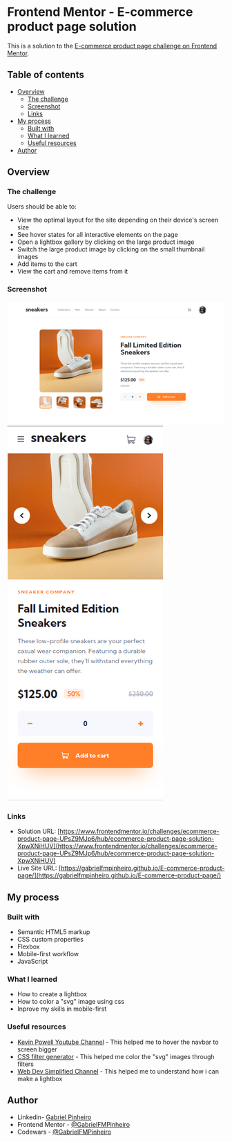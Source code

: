 # Frontend Mentor - E-commerce product page solution

This is a solution to the [E-commerce product page challenge on Frontend Mentor](https://www.frontendmentor.io/challenges/ecommerce-product-page-UPsZ9MJp6).

## Table of contents

- [Overview](#overview)
  - [The challenge](#the-challenge)
  - [Screenshot](#screenshot)
  - [Links](#links)
- [My process](#my-process)
  - [Built with](#built-with)
  - [What I learned](#what-i-learned)
  - [Useful resources](#useful-resources)
- [Author](#author)

## Overview

### The challenge

Users should be able to:

- View the optimal layout for the site depending on their device's screen size
- See hover states for all interactive elements on the page
- Open a lightbox gallery by clicking on the large product image
- Switch the large product image by clicking on the small thumbnail images
- Add items to the cart
- View the cart and remove items from it

### Screenshot

![](./design/my_desktop_design.png)
![](./design/my_phone_design.png)

### Links

- Solution URL: [https://www.frontendmentor.io/challenges/ecommerce-product-page-UPsZ9MJp6/hub/ecommerce-product-page-solution-XpwXNiHUV](https://www.frontendmentor.io/challenges/ecommerce-product-page-UPsZ9MJp6/hub/ecommerce-product-page-solution-XpwXNiHUV)
- Live Site URL: [https://gabrielfmpinheiro.github.io/E-commerce-product-page/](https://gabrielfmpinheiro.github.io/E-commerce-product-page/)

## My process

### Built with

- Semantic HTML5 markup
- CSS custom properties
- Flexbox
- Mobile-first workflow
- JavaScript

### What I learned

- How to create a lightbox
- How to color a "svg" image using css
- Inprove my skills in mobile-first

### Useful resources

- [Kevin Powell Youtube Channel](https://www.youtube.com/watch?v=FEmysQARWFU&t=1106s) - This helped me to hover the navbar to screen bigger
- [CSS filter generator](https://codepen.io/sosuke/pen/Pjoqqp) - This helped me color the "svg" images through filters
- [Web Dev Simplified Channel](https://www.youtube.com/watch?v=uKVVSwXdLr0) - This helped me to understand how i can make a lightbox

## Author

- Linkedin- [Gabriel Pinheiro](https://www.linkedin.com/feed/)
- Frontend Mentor - [@GabrielFMPinheiro](https://www.frontendmentor.io/profile/GabrielFMPinheiro)
- Codewars - [@GabrielFMPinheiro](https://www.codewars.com/users/GabrielFMPinheiro)
